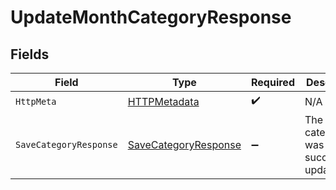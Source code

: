 # UpdateMonthCategoryResponse


## Fields

| Field                                                                   | Type                                                                    | Required                                                                | Description                                                             |
| ----------------------------------------------------------------------- | ----------------------------------------------------------------------- | ----------------------------------------------------------------------- | ----------------------------------------------------------------------- |
| `HttpMeta`                                                              | [HTTPMetadata](../../Models/Components/HTTPMetadata.md)                 | :heavy_check_mark:                                                      | N/A                                                                     |
| `SaveCategoryResponse`                                                  | [SaveCategoryResponse](../../Models/Components/SaveCategoryResponse.md) | :heavy_minus_sign:                                                      | The month category was successfully updated                             |